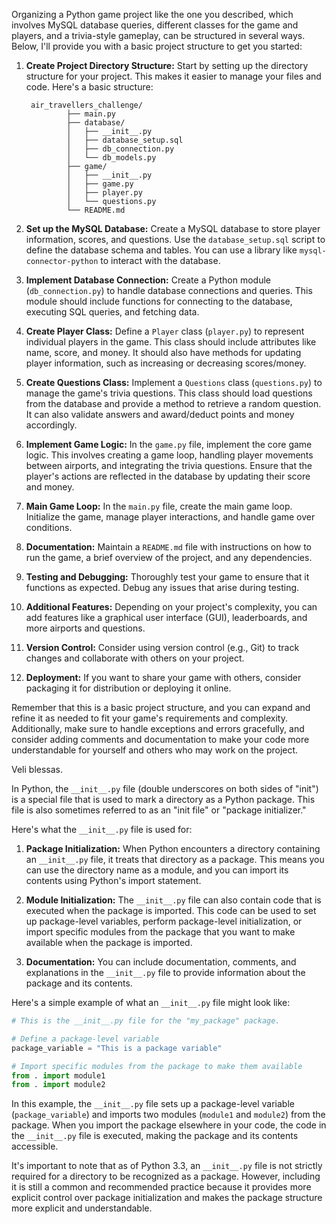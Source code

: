 Organizing a Python game project like the one you described, which involves MySQL database queries, different classes for the game and players, and a trivia-style gameplay, can be structured in several ways. Below, I'll provide you with a basic project structure to get you started:

1. **Create Project Directory Structure:**
   Start by setting up the directory structure for your project. This makes it easier to manage your files and code. Here's a basic structure:

   ```
    air_travellers_challenge/
            ├── main.py
            ├── database/
            │   ├── __init__.py
            │   ├── database_setup.sql
            │   ├── db_connection.py
            │   └── db_models.py
            ├── game/
            │   ├── __init__.py
            │   ├── game.py
            │   ├── player.py
            │   └── questions.py
            └── README.md

   ```

2. **Set up the MySQL Database:**
   Create a MySQL database to store player information, scores, and questions. Use the `database_setup.sql` script to define the database schema and tables. You can use a library like `mysql-connector-python` to interact with the database.

3. **Implement Database Connection:**
   Create a Python module (`db_connection.py`) to handle database connections and queries. This module should include functions for connecting to the database, executing SQL queries, and fetching data.

4. **Create Player Class:**
   Define a `Player` class (`player.py`) to represent individual players in the game. This class should include attributes like name, score, and money. It should also have methods for updating player information, such as increasing or decreasing scores/money.

5. **Create Questions Class:**
   Implement a `Questions` class (`questions.py`) to manage the game's trivia questions. This class should load questions from the database and provide a method to retrieve a random question. It can also validate answers and award/deduct points and money accordingly.

6. **Implement Game Logic:**
   In the `game.py` file, implement the core game logic. This involves creating a game loop, handling player movements between airports, and integrating the trivia questions. Ensure that the player's actions are reflected in the database by updating their score and money.

7. **Main Game Loop:**
   In the `main.py` file, create the main game loop. Initialize the game, manage player interactions, and handle game over conditions.

8. **Documentation:**
   Maintain a `README.md` file with instructions on how to run the game, a brief overview of the project, and any dependencies.

9. **Testing and Debugging:**
   Thoroughly test your game to ensure that it functions as expected. Debug any issues that arise during testing.

10. **Additional Features:**
    Depending on your project's complexity, you can add features like a graphical user interface (GUI), leaderboards, and more airports and questions.

11. **Version Control:**
    Consider using version control (e.g., Git) to track changes and collaborate with others on your project.

12. **Deployment:**
    If you want to share your game with others, consider packaging it for distribution or deploying it online.

Remember that this is a basic project structure, and you can expand and refine it as needed to fit your game's requirements and complexity. Additionally, make sure to handle exceptions and errors gracefully, and consider adding comments and documentation to make your code more understandable for yourself and others who may work on the project.


Veli blessas.


In Python, the `__init__.py` file (double underscores on both sides of "init") is a special file that is used to mark a directory as a Python package. This file is also sometimes referred to as an "init file" or "package initializer."

Here's what the `__init__.py` file is used for:

1. **Package Initialization:** When Python encounters a directory containing an `__init__.py` file, it treats that directory as a package. This means you can use the directory name as a module, and you can import its contents using Python's import statement.

2. **Module Initialization:** The `__init__.py` file can also contain code that is executed when the package is imported. This code can be used to set up package-level variables, perform package-level initialization, or import specific modules from the package that you want to make available when the package is imported.

3. **Documentation:** You can include documentation, comments, and explanations in the `__init__.py` file to provide information about the package and its contents.

Here's a simple example of what an `__init__.py` file might look like:

```python
# This is the __init__.py file for the "my_package" package.

# Define a package-level variable
package_variable = "This is a package variable"

# Import specific modules from the package to make them available
from . import module1
from . import module2
```

In this example, the `__init__.py` file sets up a package-level variable (`package_variable`) and imports two modules (`module1` and `module2`) from the package. When you import the package elsewhere in your code, the code in the `__init__.py` file is executed, making the package and its contents accessible.

It's important to note that as of Python 3.3, an `__init__.py` file is not strictly required for a directory to be recognized as a package. However, including it is still a common and recommended practice because it provides more explicit control over package initialization and makes the package structure more explicit and understandable.
